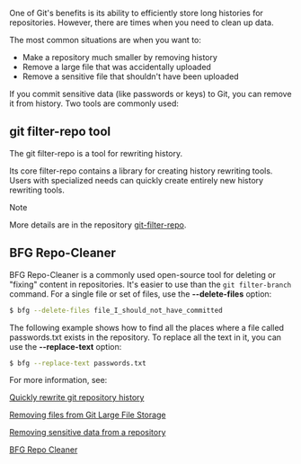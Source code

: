One of Git's benefits is its ability to efficiently store long histories for repositories. However, there are times when you need to clean up data.

The most common situations are when you want to:

- Make a repository much smaller by removing history
- Remove a large file that was accidentally uploaded
- Remove a sensitive file that shouldn't have been uploaded

If you commit sensitive data (like passwords or keys) to Git, you can remove it from history. Two tools are commonly used:

## git filter-repo tool

The git filter-repo is a tool for rewriting history.

Its core filter-repo contains a library for creating history rewriting tools. Users with specialized needs can quickly create entirely new history rewriting tools.

> [!NOTE]
> More details are in the repository [git-filter-repo](https://github.com/newren/git-filter-repo).

## BFG Repo-Cleaner

BFG Repo-Cleaner is a commonly used open-source tool for deleting or "fixing" content in repositories. It's easier to use than the `git filter-branch` command. For a single file or set of files, use the **--delete-files** option:

```Bash
$ bfg --delete-files file_I_should_not_have_committed

```

The following example shows how to find all the places where a file called passwords.txt exists in the repository. To replace all the text in it, you can use the **--replace-text** option:

```Bash
$ bfg --replace-text passwords.txt

```

For more information, see:

[Quickly rewrite git repository history](https://github.com/newren/git-filter-repo/)

[Removing files from Git Large File Storage](https://docs.github.com/repositories/working-with-files/managing-large-files/removing-files-from-git-large-file-storage)

[Removing sensitive data from a repository](https://docs.github.com/authentication/keeping-your-account-and-data-secure/removing-sensitive-data-from-a-repository)

[BFG Repo Cleaner](https://rtyley.github.io/bfg-repo-cleaner)
